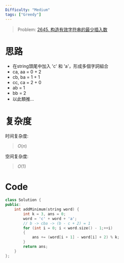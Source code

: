 ```yaml
---
Difficulty: "Medium"
tags: ["Greedy"]
---
```


> Problem: [2645. 构造有效字符串的最少插入数](https://leetcode.cn/problems/minimum-additions-to-make-valid-string/description/)

# 思路

- 在string頭尾中加入 'c' 和 'a'，形成多個字詞組合
- ca, aa = 0 + 2 
- cb, ba = 1 + 1
- cc, ca = 2 + 0
- ab = 1
- bb = 2
- 以此類推...

# 复杂度

时间复杂度:
> $O(n)$

空间复杂度:
> $O(1)$

# Code
```c++
class Solution {
public:
    int addMinimum(string word) {
        int k = 3, ans = 0;
        word = 'c' + word + 'a';
        // b -> cba -> (b - c + 2) = 1
        for (int i = 0; i < word.size() - 1;++i)
        {
            ans += (word[i + 1] - word[i] + 2) % k;
        }
        return ans;
    }
};
```
  
